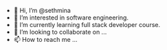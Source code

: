 - 👋 Hi, I’m @sethmina
- 👀 I’m interested in software engineering.
- 🌱 I’m currently learning full stack developer course.
- 💞️ I’m looking to collaborate on ...
- 📫 How to reach me ...

<!---
sethmina/sethmina is a ✨ special ✨ repository because its `README.md` (this file) appears on your GitHub profile.
You can click the Preview link to take a look at your changes.
--->

